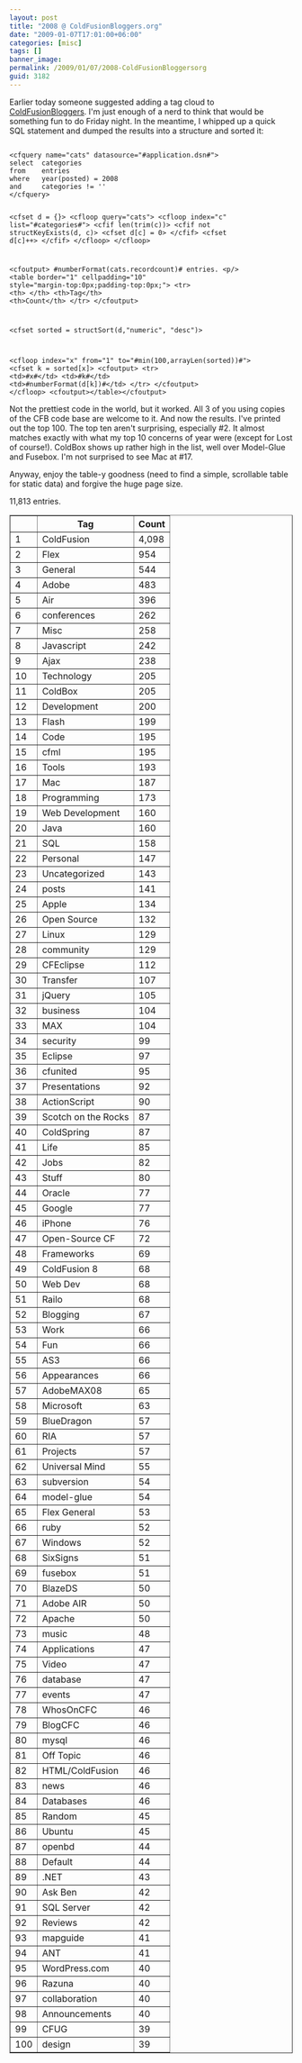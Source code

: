 ```yaml
---
layout: post
title: "2008 @ ColdFusionBloggers.org"
date: "2009-01-07T17:01:00+06:00"
categories: [misc]
tags: []
banner_image: 
permalink: /2009/01/07/2008-ColdFusionBloggersorg
guid: 3182
---
```


Earlier today someone suggested adding a tag cloud to <a href="http://www.coldfusionbloggers.org">ColdFusionBloggers</a>. I'm just enough of a nerd to think that would be something fun to do Friday night. In the meantime, I whipped up a quick SQL statement and dumped the results into a structure and sorted it:
<!--more-->
<code>
&lt;cfquery name="cats" datasource="#application.dsn#"&gt;
select	categories
from	entries
where	year(posted) = 2008
and		categories != ''
&lt;/cfquery&gt;

&lt;cfset d = {}&gt;
&lt;cfloop query="cats"&gt;
	&lt;cfloop index="c" list="#categories#"&gt;
		&lt;cfif len(trim(c))&gt;
			&lt;cfif not structKeyExists(d, c)&gt;
				&lt;cfset d[c] = 0&gt;
			&lt;/cfif&gt;
			&lt;cfset d[c]++&gt;
		&lt;/cfif&gt;
	&lt;/cfloop&gt;
&lt;/cfloop&gt;

&lt;cfoutput&gt;
#numberFormat(cats.recordcount)# entries.
&lt;p/&gt;
&lt;table border="1" cellpadding="10" style="margin-top:0px;padding-top:0px;"&gt;
	&lt;tr&gt;
		&lt;th&gt;&nbsp;&lt;/th&gt;
		&lt;th&gt;Tag&lt;/th&gt;
		&lt;th&gt;Count&lt;/th&gt;
	&lt;/tr&gt;
&lt;/cfoutput&gt;

&lt;cfset sorted = structSort(d,"numeric", "desc")&gt;

&lt;cfloop index="x" from="1" to="#min(100,arrayLen(sorted))#"&gt;
	&lt;cfset k = sorted[x]&gt;
	&lt;cfoutput&gt;
	&lt;tr&gt;
		&lt;td&gt;#x#&lt;/td&gt;
		&lt;td&gt;#k#&lt;/td&gt;
		&lt;td&gt;#numberFormat(d[k])#&lt;/td&gt;
	&lt;/tr&gt;
	&lt;/cfoutput&gt;
&lt;/cfloop&gt;
&lt;cfoutput&gt;&lt;/table&gt;&lt;/cfoutput&gt;
</code>

Not the prettiest code in the world, but it worked. All 3 of you using copies of the CFB code base are welcome to it. And now the results. I've printed out the top 100. The top ten aren't surprising, especially #2. It almost matches exactly with what my top 10 concerns of year were (except for Lost of course!). ColdBox shows up rather high in the list, well over Model-Glue and Fusebox. I'm not surprised to see Mac at #17.

Anyway, enjoy the table-y goodness (need to find a simple, scrollable table for static data) and forgive the huge page size.

11,813 entries.

<table border="1" cellpadding="10">
	<tr>
		<th>&nbsp;</th>
		<th>Tag</th>
		<th>Count</th>
	</tr>
<tr><td>1</td><td>ColdFusion</td><td>4,098</td></tr><tr><td>2</td><td>Flex</td><td>954</td></tr><tr><td>3</td><td>General</td><td>544</td></tr><tr><td>4</td><td>Adobe</td><td>483</td></tr><tr><td>5</td><td>Air</td><td>396</td></tr><tr><td>6</td><td>conferences</td><td>262</td></tr><tr><td>7</td><td>Misc</td><td>258</td></tr><tr><td>8</td><td>Javascript</td><td>242</td></tr><tr><td>9</td><td>Ajax</td><td>238</td></tr><tr><td>10</td><td>Technology</td><td>205</td></tr><tr><td>11</td><td>ColdBox</td><td>205</td></tr><tr><td>12</td><td>Development</td><td>200</td></tr><tr><td>13</td><td>Flash</td><td>199</td></tr><tr><td>14</td><td>Code</td><td>195</td></tr><tr><td>15</td><td>cfml</td><td>195</td></tr><tr><td>16</td><td>Tools</td><td>193</td></tr><tr><td>17</td><td>Mac</td><td>187</td></tr><tr><td>18</td><td>Programming</td><td>173</td></tr><tr><td>19</td><td>Web Development</td><td>160</td></tr><tr><td>20</td><td>Java</td><td>160</td></tr><tr><td>21</td><td>SQL</td><td>158</td></tr><tr><td>22</td><td>Personal</td><td>147</td></tr><tr><td>23</td><td>Uncategorized</td><td>143</td></tr><tr><td>24</td><td>posts</td><td>141</td></tr><tr><td>25</td><td>Apple</td><td>134</td></tr><tr><td>26</td><td>Open Source</td><td>132</td></tr><tr><td>27</td><td>Linux</td><td>129</td></tr><tr><td>28</td><td>community</td><td>129</td></tr><tr><td>29</td><td>CFEclipse</td><td>112</td></tr><tr><td>30</td><td>Transfer</td><td>107</td></tr><tr><td>31</td><td>jQuery</td><td>105</td></tr><tr><td>32</td><td>business</td><td>104</td></tr><tr><td>33</td><td>MAX</td><td>104</td></tr><tr><td>34</td><td>security</td><td>99</td></tr><tr><td>35</td><td>Eclipse</td><td>97</td></tr><tr><td>36</td><td>cfunited</td><td>95</td></tr><tr><td>37</td><td>Presentations</td><td>92</td></tr><tr><td>38</td><td>ActionScript</td><td>90</td></tr><tr><td>39</td><td>Scotch on the Rocks</td><td>87</td></tr><tr><td>40</td><td>ColdSpring</td><td>87</td></tr><tr><td>41</td><td>Life</td><td>85</td></tr><tr><td>42</td><td>Jobs</td><td>82</td></tr><tr><td>43</td><td>Stuff</td><td>80</td></tr><tr><td>44</td><td>Oracle</td><td>77</td></tr><tr><td>45</td><td>Google</td><td>77</td></tr><tr><td>46</td><td>iPhone</td><td>76</td></tr><tr><td>47</td><td>Open-Source CF</td><td>72</td></tr><tr><td>48</td><td>Frameworks</td><td>69</td></tr><tr><td>49</td><td>ColdFusion 8</td><td>68</td></tr><tr><td>50</td><td>Web Dev</td><td>68</td></tr><tr><td>51</td><td>Railo</td><td>68</td></tr><tr><td>52</td><td>Blogging</td><td>67</td></tr><tr><td>53</td><td>Work</td><td>66</td></tr><tr><td>54</td><td>Fun</td><td>66</td></tr><tr><td>55</td><td>AS3</td><td>66</td></tr><tr><td>56</td><td>Appearances</td><td>66</td></tr><tr><td>57</td><td>AdobeMAX08</td><td>65</td></tr><tr><td>58</td><td>Microsoft</td><td>63</td></tr><tr><td>59</td><td>BlueDragon</td><td>57</td></tr><tr><td>60</td><td>RIA</td><td>57</td></tr><tr><td>61</td><td>Projects</td><td>57</td></tr><tr><td>62</td><td>Universal Mind</td><td>55</td></tr><tr><td>63</td><td>subversion</td><td>54</td></tr><tr><td>64</td><td>model-glue</td><td>54</td></tr><tr><td>65</td><td> Flex General </td><td>53</td></tr><tr><td>66</td><td>ruby</td><td>52</td></tr><tr><td>67</td><td>Windows</td><td>52</td></tr><tr><td>68</td><td>SixSigns</td><td>51</td></tr><tr><td>69</td><td>fusebox</td><td>51</td></tr><tr><td>70</td><td>BlazeDS</td><td>50</td></tr><tr><td>71</td><td>Adobe AIR</td><td>50</td></tr><tr><td>72</td><td>Apache</td><td>50</td></tr><tr><td>73</td><td>music</td><td>48</td></tr><tr><td>74</td><td>Applications</td><td>47</td></tr><tr><td>75</td><td>Video</td><td>47</td></tr><tr><td>76</td><td>database</td><td>47</td></tr><tr><td>77</td><td>events</td><td>47</td></tr><tr><td>78</td><td>WhosOnCFC</td><td>46</td></tr><tr><td>79</td><td>BlogCFC</td><td>46</td></tr><tr><td>80</td><td>mysql</td><td>46</td></tr><tr><td>81</td><td>Off Topic</td><td>46</td></tr><tr><td>82</td><td>HTML/ColdFusion</td><td>46</td></tr><tr><td>83</td><td>news</td><td>46</td></tr><tr><td>84</td><td>Databases</td><td>46</td></tr><tr><td>85</td><td>Random</td><td>45</td></tr><tr><td>86</td><td>Ubuntu</td><td>45</td></tr><tr><td>87</td><td>openbd</td><td>44</td></tr><tr><td>88</td><td>Default</td><td>44</td></tr><tr><td>89</td><td>.NET</td><td>43</td></tr><tr><td>90</td><td>Ask Ben</td><td>42</td></tr><tr><td>91</td><td>SQL Server</td><td>42</td></tr><tr><td>92</td><td>Reviews</td><td>42</td></tr><tr><td>93</td><td>mapguide</td><td>41</td></tr><tr><td>94</td><td>ANT</td><td>41</td></tr><tr><td>95</td><td>WordPress.com</td><td>40</td></tr><tr><td>96</td><td>Razuna</td><td>40</td></tr><tr><td>97</td><td>collaboration</td><td>40</td></tr><tr><td>98</td><td>Announcements</td><td>40</td></tr><tr><td>99</td><td>CFUG</td><td>39</td></tr><tr><td>100</td><td>design</td><td>39</td></tr></table>